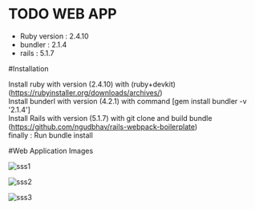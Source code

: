 # TODO WEB APP

* Ruby version : 2.4.10
* bundler : 2.1.4
* rails : 5.1.7

#Installation

Install ruby with version (2.4.10) with (ruby+devkit) (https://rubyinstaller.org/downloads/archives/)<br>
Install bunderl with version (4.2.1) with command [gem install bundler -v '2.1.4'] <br>
Install Rails with version (5.1.7) with git clone and build bundle (https://github.com/ngudbhav/rails-webpack-boilerplate)<br>
finally : Run bundle install<br>

#Web Application Images

![sss1](https://user-images.githubusercontent.com/132271396/235589194-107dd482-a31b-4b20-9b3e-9f85452385c9.png)

![sss2](https://user-images.githubusercontent.com/132271396/235589219-2859072e-c82b-4052-8791-8b012b1bbe8b.png)

![sss3](https://user-images.githubusercontent.com/132271396/235589229-39d3cb8c-9ec1-494e-8f08-70015ca1c7a4.png)



